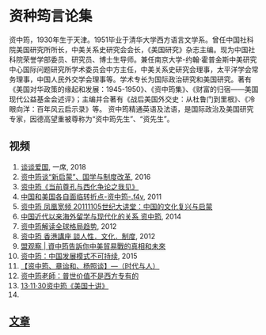 # 资种筠言论集
资中筠，1930年生于天津。1951毕业于清华大学西方语言文学系。曾任中国社科院美国研究所所长，中美关系史研究会会长，《美国研究》杂志主编。现为中国社科院荣誉学部委员、研究员、博士生导师。兼任南京大学-约翰·霍普金斯中美研究中心国际问题研究所学术委员会中方主任，中美关系史研究会理事，太平洋学会常务理事，中国人民外交学会理事等。学术专长为国际政治研究和美国研究。著有《美国对华政策的缘起和发展：1945-1950》、《资中筠集》、《财富的归宿——美国现代公益基金会述评》；主编并合著有《战后美国外交史：从杜鲁门到里根》、《冷眼向洋：百年风云启示录》等。
资中筠精通英语及法语，是国际政治及美国研究专家，因德高望重被尊称为“资中筠先生”、“资先生”。 


## 视频
1. [谈谈爱国](https://www.youtube.com/watch?v=n8J0t7oKHTQ), 一席, 2018
2. [资中筠谈“新启蒙”、国学与制度改革](https://www.youtube.com/watch?v=qLqREs_ZSsE), 2016
3. [资中筠《当前尊孔与西化争论之我见》](https://www.youtube.com/watch?v=3o_Z-UJjqgs)
4. [中国和美国各自面临转折点-资中筠-.f4v](https://www.youtube.com/watch?v=JEcGCktv0vg), 2011
5. [资中筠 凤凰宽频 20111105世纪大讲堂：中国的文化复兴与启蒙](https://www.youtube.com/watch?v=Bd4dEmkSNrQ)
6. [中国近代以来海外留学与现代化的关系 资中筠](https://www.youtube.com/watch?v=hUp6A_YWPSo), 2014
7. [资中筠解读全球格局趋势](https://www.youtube.com/watch?v=Tyt39RKY9DI), 2012
8. [资中筠 香港講座 談人性．文化．制度](https://www.youtube.com/watch?v=Ng-AKcWWm-w), 2012
9. [盟观察 | 資中筠告訴你中美貿易戰的真相和未來](https://www.youtube.com/watch?v=dqh_klPchp8)
10. [资中筠：中国发展模式不可持续](https://www.youtube.com/watch?v=bJMRj5fVGvE), 2015
11. [【资中筠、章诒和、杨照谈】—（时代与人）](https://www.youtube.com/watch?v=dH5s8rsdcIM)
12. [资中筠老師：普世价值不是西方专有的](https://www.youtube.com/watch?v=PK-Ao5HXGz0)
13. [13·11·30资中筠《美国十讲》](https://www.youtube.com/watch?v=tP7OXVNVBgQ)
14. 


## [文章](https://web.archive.org/web/20190503050149/http://www.aisixiang.com/thinktank/zizhongyun.html)



